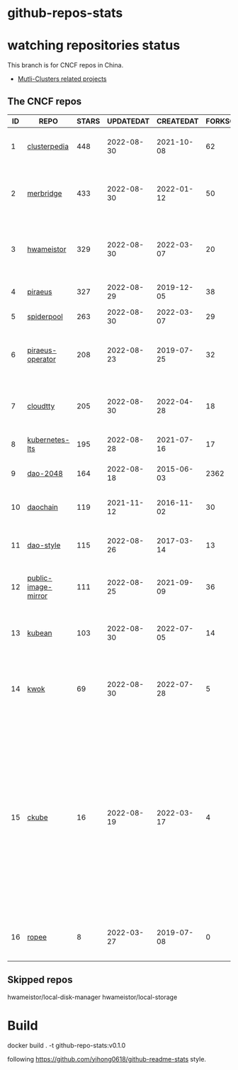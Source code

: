 # github-repos-stats

# watching repositories status

This branch is for CNCF repos in China.
- [Mutli-Clusters related projects](https://github.com/pacoxu/github-repos-stats/tree/multi-clusters)


<!--START_SECTION:github_repos-->
## The CNCF repos
| ID |                                   REPO                                   | STARS | UPDATEDAT  | CREATEDAT  | FORKSCOUNT |                                                                                                                     DESCRIPTIONS                                                                                                                     |
|----|--------------------------------------------------------------------------|-------|------------|------------|------------|------------------------------------------------------------------------------------------------------------------------------------------------------------------------------------------------------------------------------------------------------|
|  1 | [clusterpedia](https://github.com/clusterpedia-io/clusterpedia)          |   448 | 2022-08-30 | 2021-10-08 |         62 | The Encyclopedia of Kubernetes clusters                                                                                                                                                                                                              |
|  2 | [merbridge](https://github.com/merbridge/merbridge)                      |   433 | 2022-08-30 | 2022-01-12 |         50 | Use eBPF to speed up your Service Mesh like crossing an Einstein-Rosen Bridge.                                                                                                                                                                       |
|  3 | [hwameistor](https://github.com/hwameistor/hwameistor)                   |   329 | 2022-08-30 | 2022-03-07 |         20 | Hwameistor is an HA local storage system for cloud-native stateful workloads.                                                                                                                                                                        |
|  4 | [piraeus](https://github.com/piraeusdatastore/piraeus)                   |   327 | 2022-08-29 | 2019-12-05 |         38 | High Available Datastore for Kubernetes                                                                                                                                                                                                              |
|  5 | [spiderpool](https://github.com/spidernet-io/spiderpool)                 |   263 | 2022-08-30 | 2022-03-07 |         29 | kubernetes ipam                                                                                                                                                                                                                                      |
|  6 | [piraeus-operator](https://github.com/piraeusdatastore/piraeus-operator) |   208 | 2022-08-23 | 2019-07-25 |         32 | The Piraeus Operator manages LINSTOR clusters in Kubernetes.                                                                                                                                                                                         |
|  7 | [cloudtty](https://github.com/cloudtty/cloudtty)                         |   205 | 2022-08-30 | 2022-04-28 |         18 | A Friendly Kubernetes CloudShell (Web Terminal) !                                                                                                                                                                                                    |
|  8 | [kubernetes-lts](https://github.com/klts-io/kubernetes-lts)              |   195 | 2022-08-28 | 2021-07-16 |         17 | Kubernetes LTS(long term support)                                                                                                                                                                                                                    |
|  9 | [dao-2048](https://github.com/DaoCloud/dao-2048)                         |   164 | 2022-08-18 | 2015-06-03 |       2362 | 2048 is a number puzzle game.                                                                                                                                                                                                                        |
| 10 | [daochain](https://github.com/DaoCloud/daochain)                         |   119 | 2021-11-12 | 2016-11-02 |         30 | Docker image verification system based on Ethereum                                                                                                                                                                                                   |
| 11 | [dao-style](https://github.com/DaoCloud/dao-style)                       |   115 | 2022-08-26 | 2017-03-14 |         13 | 🎉 A high quality component library built on Vue.js 2.0                                                                                                                                                                                              |
| 12 | [public-image-mirror](https://github.com/DaoCloud/public-image-mirror)   |   111 | 2022-08-25 | 2021-09-09 |         36 | 很多镜像都在国外。比如 gcr 。国内下载很慢，需要加速。                                                                                                                                                                                                |
| 13 | [kubean](https://github.com/kubean-io/kubean)                            |   103 | 2022-08-30 | 2022-07-05 |         14 | Kubernetes lifecycle management operator based on kubespray.                                                                                                                                                                                         |
| 14 | [kwok](https://github.com/kubernetes-sigs/kwok)                          |    69 | 2022-08-30 | 2022-07-28 |          5 | Simulate thousands of fake kubelets, on a laptop with minimum resource footprint.                                                                                                                                                                    |
| 15 | [ckube](https://github.com/DaoCloud/ckube)                               |    16 | 2022-08-19 | 2022-03-17 |          4 | Kubernetes APIServer 高性能代理组件，代理 APIServer 的 List 请求，其它类型的请求会直接反向代理到原生 APIServer。 CKube 还额外支持了分页、搜索和索引等功能。 并且，CKube 100% 兼容原生 kubectl 和 kube client sdk，只需要简单的配置即可实现全局替换。 |
| 16 | [ropee](https://github.com/DaoCloud/ropee)                               |     8 | 2022-03-27 | 2019-07-08 |          0 | A scalable prometheus remote storage adapter for splunk.                                                                                                                                                                                             |



## Skipped repos
hwameistor/local-disk-manager
hwameistor/local-storage<!--END_SECTION:github_repos-->

# Build

docker build . -t github-repo-stats:v0.1.0

following https://github.com/yihong0618/github-readme-stats style.
